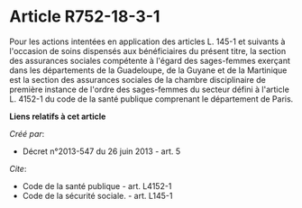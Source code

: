 # Article R752-18-3-1

Pour les actions intentées en application des articles L. 145-1 et suivants à l'occasion de soins dispensés aux bénéficiaires
du présent titre, la section des assurances sociales compétente à l'égard des sages-femmes exerçant dans les départements de
la Guadeloupe, de la Guyane et de la Martinique est la section des assurances sociales de la chambre disciplinaire de
première instance de l'ordre des sages-femmes du secteur défini à l'article L. 4152-1 du code de la santé publique comprenant
le département de Paris.

**Liens relatifs à cet article**

_Créé par_:

  - Décret n°2013-547 du 26 juin 2013 - art. 5

_Cite_:

  - Code de la santé publique - art. L4152-1
  - Code de la sécurité sociale. - art. L145-1
